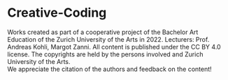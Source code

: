 # Creative-Coding
Works created as part of a cooperative project of the Bachelor Art Education of the Zurich University of the Arts in 2022. Lecturers: Prof. Andreas Kohli, Margot Zanni. 
All content is published under the CC BY 4.0 license. The copyrights are held by the persons involved and Zurich University of the Arts.  
We appreciate the citation of the authors and feedback on the content!
